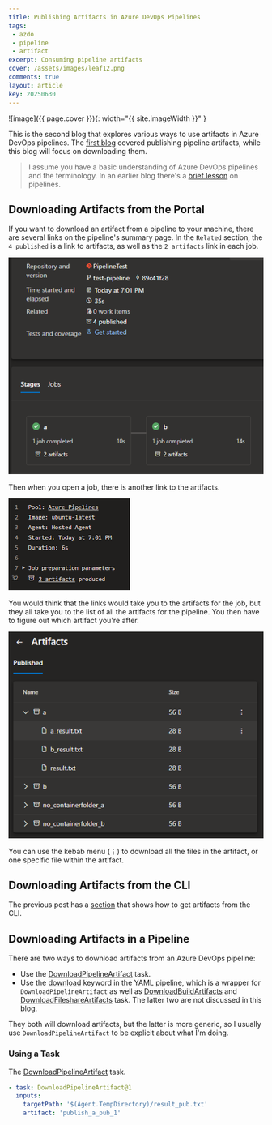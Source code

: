 ```yaml
---
title: Publishing Artifacts in Azure DevOps Pipelines
tags:
 - azdo
 - pipeline
 - artifact
excerpt: Consuming pipeline artifacts
cover: /assets/images/leaf12.png
comments: true
layout: article
key: 20250630
---
```

![image]({{ page.cover }}){: width="{{ site.imageWidth }}" }

This is the second blog that explores various ways to use artifacts in Azure DevOps pipelines. The [first blog](2025/05/05/pipeline-artifacts.html) covered publishing pipeline artifacts, while this blog will focus on downloading them.

> I assume you have a basic understanding of Azure DevOps pipelines and the terminology. In an earlier blog there's a [brief lesson](/2024/08/10/typical-pipeline.html#folder-structure) on pipelines.

## Downloading Artifacts from the Portal

If you want to download an artifact from a pipeline to your machine, there are several links on the pipeline's summary page. In the `Related` section, the `4 published` is a link to artifacts, as well as the `2 artifacts` link in each job.

![Links for artifacts](/assets/images/artifacts/artifact-link-1.png)

Then when you open a job, there is another link to the artifacts.

![Links within a job](/assets/images/artifacts/artifact-link-2.png)

You would think that the links would take you to the artifacts for the job, but they all take you to the list of all the artifacts for the pipeline. You then have to figure out which artifact you're after.

![List of artifacts](/assets/images/artifacts/artifact-list.png)

You can use the kebab menu (⋮) to download all the files in the artifact, or one specific file within the artifact.

## Downloading Artifacts from the CLI

The previous post has a [section](https://seekatar.github.io/2025/05/05/pipeline-artifacts.html#using-the-command-line-to-list-artifacts) that shows how to get artifacts from the CLI.

## Downloading Artifacts in a Pipeline

There are two ways to download artifacts from an Azure DevOps pipeline:

- Use the [DownloadPipelineArtifact](https://learn.microsoft.com/en-us/azure/devops/pipelines/tasks/reference/download-pipeline-artifact-v2?view=azure-pipelines) task.
- Use the [download](https://learn.microsoft.com/en-us/azure/devops/pipelines/yaml-schema/steps-download?view=azure-pipelines) keyword in the YAML pipeline, which is a wrapper for `DownloadPipelineArtifact` as well as [DownloadBuildArtifacts](https://learn.microsoft.com/en-us/azure/devops/pipelines/tasks/reference/download-build-artifacts-v1) and [DownloadFileshareArtifacts](https://learn.microsoft.com/en-us/azure/devops/pipelines/tasks/reference/download-fileshare-artifacts-v1?view=azure-pipelines) task. The latter two are not discussed in this blog.

They both will download artifacts, but the latter is more generic, so I usually use `DownloadPipelineArtifact` to be explicit about what I'm doing.

### Using a Task

The [DownloadPipelineArtifact](https://learn.microsoft.com/en-us/azure/devops/pipelines/tasks/reference/download-pipeline-artifact-v2?view=azure-pipelines) task.

```yaml
- task: DownloadPipelineArtifact@1
  inputs:
    targetPath: '$(Agent.TempDirectory)/result_pub.txt'
    artifact: 'publish_a_pub_1'
```
